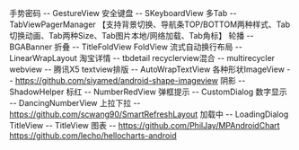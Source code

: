 手势密码 -- GestureView
安全键盘 -- SKeyboardView
多Tab -- TabViewPagerManager 【支持背景切换、导航条TOP/BOTTOM两种样式、Tab切换动画、Tab两种Size、Tab图片本地/网络加载、Tab角标】
轮播 -- BGABanner
折叠 -- TitleFoldView FoldView
流式自动换行布局 -- LinearWrapLayout
淘宝详情 -- tbdetail
recyclerview混合 -- multirecycler
webview -- 腾讯X5
textview排版 -- AutoWrapTextView
各种形状ImageView -- https://github.com/siyamed/android-shape-imageview
阴影 -- ShadowHelper
标红 -- NumberRedView
弹框提示 -- CustomDialog
数字显示 -- DancingNumberView
上拉下拉 -- https://github.com/scwang90/SmartRefreshLayout
加载中 -- LoadingDialog
TitleView -- TitleView
图表 -- https://github.com/PhilJay/MPAndroidChart https://github.com/lecho/hellocharts-android